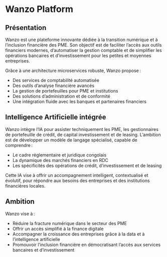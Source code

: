 # Wanzo Platform

## Présentation

Wanzo est une plateforme innovante dédiée à la transition numérique et à l’inclusion financière des PME. Son objectif est de faciliter l’accès aux outils financiers modernes, d’automatiser la gestion comptable et de simplifier les opérations bancaires et d’investissement pour les petites et moyennes entreprises.

Grâce à une architecture microservices robuste, Wanzo propose :
- Des services de comptabilité automatisée
- Des outils d’analyse financière avancés
- La gestion de portefeuilles pour PME et institutions
- Des solutions d’administration et de conformité
- Une intégration fluide avec les banques et partenaires financiers

## Intelligence Artificielle intégrée

Wanzo intègre l’IA pour assister techniquement les PME, les gestionnaires de portefeuille de crédit, de capital investissement et de leasing. L’ambition est de développer un modèle de langage spécialisé, capable de comprendre :
- Le cadre réglementaire et juridique congolais
- La dynamique des marchés financiers en RDC
- Les spécificités des opérations de crédit, d’investissement et de leasing

Cette IA vise à offrir un accompagnement intelligent, contextualisé et évolutif, pour répondre aux besoins des entreprises et des institutions financières locales.

## Ambition

Wanzo vise à :
- Réduire la fracture numérique dans le secteur des PME
- Offrir un accès simplifié à la finance digitale
- Accompagner la croissance des entreprises grâce à la data et à l’intelligence artificielle
- Promouvoir l’inclusion financière en démocratisant l’accès aux services bancaires et d’investissement
